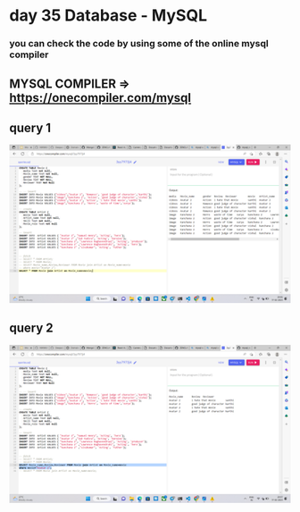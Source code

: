 # day 35 Database - MySQL

### you can check the code by using some of the online mysql compiler

## MYSQL COMPILER => <a href="https://onecompiler.com/mysql" target="_blank">https://onecompiler.com/mysql</a>

## query 1
<img src="./image/img1.png" alt="ans-1">


## query 2
<img src="./image/img2.png" alt="ans-2">

